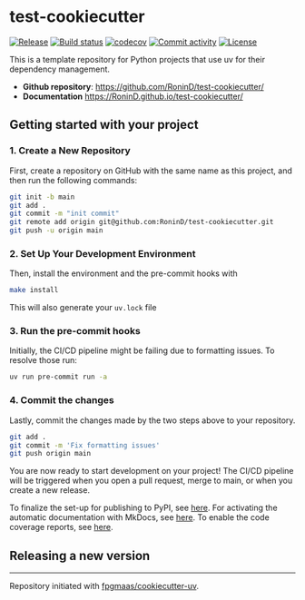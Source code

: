 # test-cookiecutter

[![Release](https://img.shields.io/github/v/release/RoninD/test-cookiecutter)](https://img.shields.io/github/v/release/RoninD/test-cookiecutter)
[![Build status](https://img.shields.io/github/actions/workflow/status/RoninD/test-cookiecutter/main.yml?branch=main)](https://github.com/RoninD/test-cookiecutter/actions/workflows/main.yml?query=branch%3Amain)
[![codecov](https://codecov.io/gh/RoninD/test-cookiecutter/branch/main/graph/badge.svg)](https://codecov.io/gh/RoninD/test-cookiecutter)
[![Commit activity](https://img.shields.io/github/commit-activity/m/RoninD/test-cookiecutter)](https://img.shields.io/github/commit-activity/m/RoninD/test-cookiecutter)
[![License](https://img.shields.io/github/license/RoninD/test-cookiecutter)](https://img.shields.io/github/license/RoninD/test-cookiecutter)

This is a template repository for Python projects that use uv for their dependency management.

- **Github repository**: <https://github.com/RoninD/test-cookiecutter/>
- **Documentation** <https://RoninD.github.io/test-cookiecutter/>

## Getting started with your project

### 1. Create a New Repository

First, create a repository on GitHub with the same name as this project, and then run the following commands:

```bash
git init -b main
git add .
git commit -m "init commit"
git remote add origin git@github.com:RoninD/test-cookiecutter.git
git push -u origin main
```

### 2. Set Up Your Development Environment

Then, install the environment and the pre-commit hooks with

```bash
make install
```

This will also generate your `uv.lock` file

### 3. Run the pre-commit hooks

Initially, the CI/CD pipeline might be failing due to formatting issues. To resolve those run:

```bash
uv run pre-commit run -a
```

### 4. Commit the changes

Lastly, commit the changes made by the two steps above to your repository.

```bash
git add .
git commit -m 'Fix formatting issues'
git push origin main
```

You are now ready to start development on your project!
The CI/CD pipeline will be triggered when you open a pull request, merge to main, or when you create a new release.

To finalize the set-up for publishing to PyPI, see [here](https://fpgmaas.github.io/cookiecutter-uv/features/publishing/#set-up-for-pypi).
For activating the automatic documentation with MkDocs, see [here](https://fpgmaas.github.io/cookiecutter-uv/features/mkdocs/#enabling-the-documentation-on-github).
To enable the code coverage reports, see [here](https://fpgmaas.github.io/cookiecutter-uv/features/codecov/).

## Releasing a new version



---

Repository initiated with [fpgmaas/cookiecutter-uv](https://github.com/fpgmaas/cookiecutter-uv).
